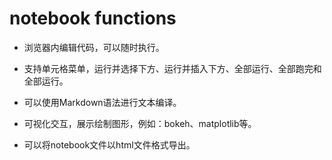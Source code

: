 # notebook functions 

* 浏览器内编辑代码，可以随时执行。

* 支持单元格菜单，运行并选择下方、运行并插入下方、全部运行、全部跑完和全部运行。

* 可以使用Markdown语法进行文本编译。

* 可视化交互，展示绘制图形，例如：bokeh、matplotlib等。

* 可以将notebook文件以html文件格式导出。

  

  